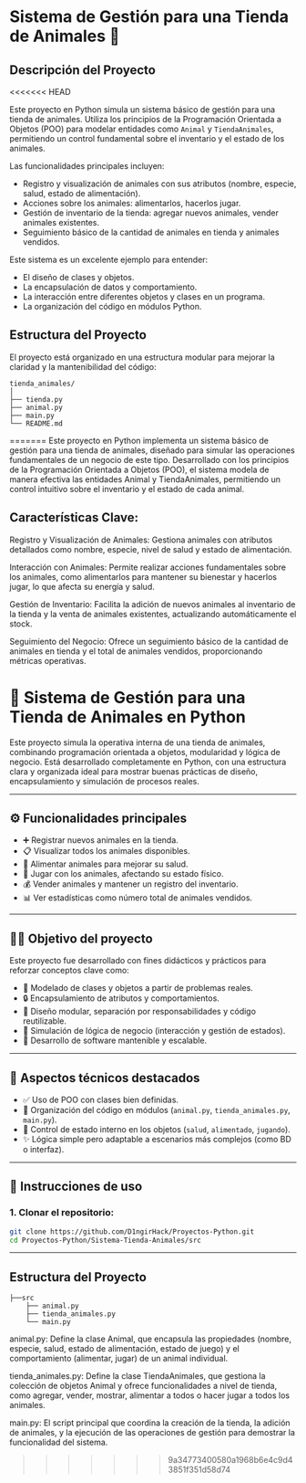 # Sistema de Gestión para una Tienda de Animales 🐾

## Descripción del Proyecto
<<<<<<< HEAD

Este proyecto en Python simula un sistema básico de gestión para una tienda de animales. Utiliza los principios de la Programación Orientada a Objetos (POO) para modelar entidades como `Animal` y `TiendaAnimales`, permitiendo un control fundamental sobre el inventario y el estado de los animales.

Las funcionalidades principales incluyen:
- Registro y visualización de animales con sus atributos (nombre, especie, salud, estado de alimentación).
- Acciones sobre los animales: alimentarlos, hacerlos jugar.
- Gestión de inventario de la tienda: agregar nuevos animales, vender animales existentes.
- Seguimiento básico de la cantidad de animales en tienda y animales vendidos.

Este sistema es un excelente ejemplo para entender:
- El diseño de clases y objetos.
- La encapsulación de datos y comportamiento.
- La interacción entre diferentes objetos y clases en un programa.
- La organización del código en módulos Python.

## Estructura del Proyecto

El proyecto está organizado en una estructura modular para mejorar la claridad y la mantenibilidad del código:

```
tienda_animales/
│
├── tienda.py
├── animal.py
├── main.py
└── README.md
```

=======
Este proyecto en Python implementa un sistema básico de gestión para una tienda de animales, diseñado para simular las operaciones fundamentales de un negocio de este tipo. Desarrollado con los principios de la Programación Orientada a Objetos (POO), el sistema modela de manera efectiva las entidades Animal y TiendaAnimales, permitiendo un control intuitivo sobre el inventario y el estado de cada animal.

## Características Clave:

Registro y Visualización de Animales: Gestiona animales con atributos detallados como nombre, especie, nivel de salud y estado de alimentación.

Interacción con Animales: Permite realizar acciones fundamentales sobre los animales, como alimentarlos para mantener su bienestar y hacerlos jugar, lo que afecta su energía y salud.

Gestión de Inventario: Facilita la adición de nuevos animales al inventario de la tienda y la venta de animales existentes, actualizando automáticamente el stock.

Seguimiento del Negocio: Ofrece un seguimiento básico de la cantidad de animales en tienda y el total de animales vendidos, proporcionando métricas operativas.

# 🐾 Sistema de Gestión para una Tienda de Animales en Python

Este proyecto simula la operativa interna de una tienda de animales, combinando programación orientada a objetos, modularidad y lógica de negocio. Está desarrollado completamente en Python, con una estructura clara y organizada ideal para mostrar buenas prácticas de diseño, encapsulamiento y simulación de procesos reales.

---

## ⚙️ Funcionalidades principales

- ➕ Registrar nuevos animales en la tienda.
- 📋 Visualizar todos los animales disponibles.
- 🍗 Alimentar animales para mejorar su salud.
- 🧸 Jugar con los animales, afectando su estado físico.
- 💰 Vender animales y mantener un registro del inventario.
- 📊 Ver estadísticas como número total de animales vendidos.

---

## 👨‍💻 Objetivo del proyecto

Este proyecto fue desarrollado con fines didácticos y prácticos para reforzar conceptos clave como:

- 📌 Modelado de clases y objetos a partir de problemas reales.
- 🔒 Encapsulamiento de atributos y comportamientos.
- 🧱 Diseño modular, separación por responsabilidades y código reutilizable.
- 🔄 Simulación de lógica de negocio (interacción y gestión de estados).
- 🚀 Desarrollo de software mantenible y escalable.

---

## 🧠 Aspectos técnicos destacados

- ✅ Uso de POO con clases bien definidas.
- 📂 Organización del código en módulos (`animal.py`, `tienda_animales.py`, `main.py`).
- 🔄 Control de estado interno en los objetos (`salud`, `alimentado`, `jugando`).
- ✨ Lógica simple pero adaptable a escenarios más complejos (como BD o interfaz).

---

## 🏁 Instrucciones de uso

### 1. Clonar el repositorio:

```bash
git clone https://github.com/D1ngirHack/Proyectos-Python.git
cd Proyectos-Python/Sistema-Tienda-Animales/src
```
---
## Estructura del Proyecto

```
├──src
    ├── animal.py
    ├── tienda_animales.py
    └── main.py
```

animal.py: Define la clase Animal, que encapsula las propiedades (nombre, especie, salud, estado de alimentación, estado de juego) y el comportamiento (alimentar, jugar) de un animal individual.

tienda_animales.py: Define la clase TiendaAnimales, que gestiona la colección de objetos Animal y ofrece funcionalidades a nivel de tienda, como agregar, vender, mostrar, alimentar a todos o hacer jugar a todos los animales.

main.py: El script principal que coordina la creación de la tienda, la adición de animales, y la ejecución de las operaciones de gestión para demostrar la funcionalidad del sistema.

>>>>>>> 9a34773400580a1968b6e4c9d43851f351d58d74

